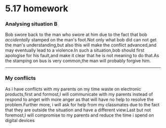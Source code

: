 # 5.17 homework

### Analysing situation B
Bob swore back to the man who swore at him due to the fact that bob _accidentally_ stamped on the man's foot.Not only what bob did can not get the man's understanding,but also this will make the conflict advanced,and may eventually lead to a violence.In such a situation,bob should first apologise for his fault,and make it clear that he is not meaning to do that.As the stamping on bus is very common,the man will probably forgive him.

---

### My conflicts
As i have conflicts with my parents on my time waste on electronic products,first and formost,I will communicate with my parents instead of respond to anget with more anger as that will have no help to resolve the problem.Further more, i will ask for help from my classmates due to the fact that they are outside the situation and have a different view.Last but not foremost,I will compromise to my parents and reduce the time  i spend on digital devices
